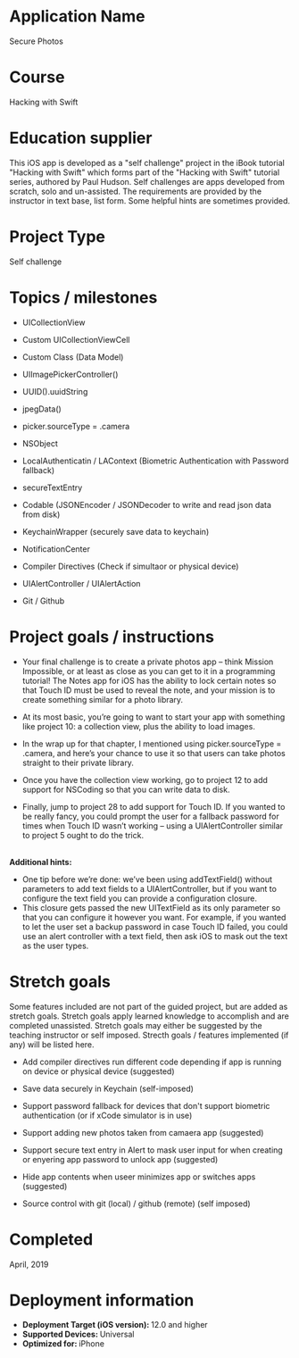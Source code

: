 # Application Name
Secure Photos

# Course
Hacking with Swift

# Education supplier
This iOS app is developed as a "self challenge" project in the iBook tutorial "Hacking with Swift" which forms part of the "Hacking with Swift" tutorial series, authored by Paul Hudson. Self challenges are apps developed from scratch, solo and un-assisted. The requirements are provided by the instructor in text base, list form. Some helpful hints are sometimes provided.

# Project Type
Self challenge

# Topics / milestones
- UICollectionView

- Custom UICollectionViewCell

- Custom Class (Data Model)

- UIImagePickerController()

- UUID().uuidString

- jpegData()

- picker.sourceType = .camera

- NSObject

- LocalAuthenticatin / LAContext (Biometric Authentication with Password fallback)

- secureTextEntry

- Codable (JSONEncoder / JSONDecoder to write and read json data from disk)

- KeychainWrapper (securely save data to keychain)

- NotificationCenter

- Compiler Directives (Check if simultaor or physical device)

- UIAlertController / UIAlertAction

- Git / Github

# Project goals / instructions

- Your final challenge is to create a private photos app – think Mission Impossible, or at least as close as you can get to it in a programming tutorial! The Notes app for iOS has the ability to lock certain notes so that Touch ID must be used to reveal the note, and your mission is to create something similar for a photo library.

- At its most basic, you’re going to want to start your app with something like project 10: a collection view, plus the ability to load images. 
- In the wrap up for that chapter, I mentioned using picker.sourceType = .camera, and here’s your chance to use it so that users can take photos straight to their private library.
- Once you have the collection view working, go to project 12 to add support for NSCoding so that you can write data to disk.
- Finally, jump to project 28 to add support for Touch ID. If you wanted to be really fancy, you could prompt the user for a fallback password for times when Touch ID wasn’t working – using a UIAlertController similar to project 5 ought to do the trick.


</br> <strong> Additional hints: </strong> </br>
- One tip before we’re done: we’ve been using addTextField() without parameters to add text fields to a UIAlertController, but if you want to configure the text field you can provide a configuration closure.
- This closure gets passed the new UITextField as its only parameter so that you can configure it however you want. For example, if you wanted to let the user set a backup password in case Touch ID failed, you could use an alert controller with a text field, then ask iOS to mask out the text as the user types.


# Stretch goals
Some features included are not part of the guided project, but are added as stretch goals. Stretch goals apply learned knowledge to accomplish and are completed unassisted. Stretch goals may either be suggested by the teaching instructor or self imposed. Strecth goals / features implemented (if any) will be listed here.

- Add compiler directives run different code depending if app is running on device or physical device (suggested)

- Save data securely in Keychain (self-imposed)

- Support password fallback for devices that don't support biometric authentication (or if xCode simulator is in use) 

- Support adding new photos taken from camaera app (suggested)

- Support secure text entry in Alert to mask user input for when creating or enyering app password to unlock app (suggested)

- Hide app contents when useer minimizes app or switches apps (suggested)

- Source control with git (local) / github (remote) (self imposed)

# Completed
April, 2019

# Deployment information
- <strong>Deployment Target (iOS version): </strong>12.0 and higher
- <strong>Supported Devices: </strong>Universal
- <strong>Optimized for: </strong>iPhone

